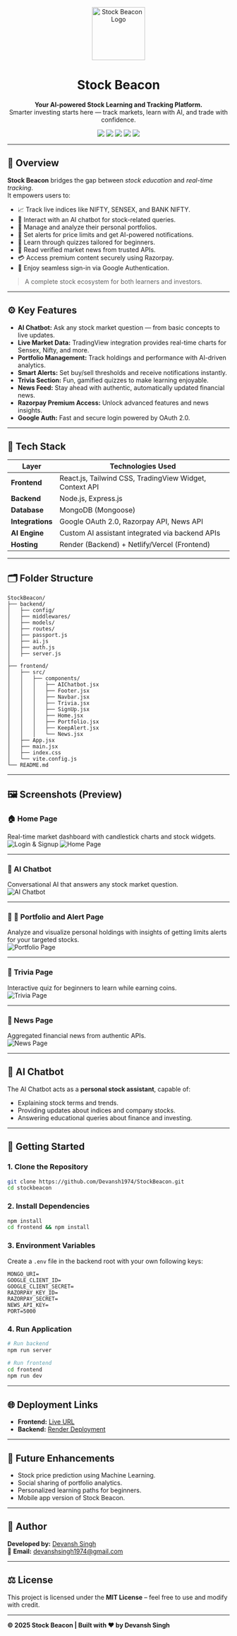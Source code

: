 <p align="center">
  <img src="./frontend/src/assets/stockbeacon-logo.png" alt="Stock Beacon Logo" width="120"/>
</p>

<h1 align="center">Stock Beacon</h1>

<p align="center">
  <b>Your AI-powered Stock Learning and Tracking Platform.</b><br/>
  Smarter investing starts here — track markets, learn with AI, and trade with confidence.
</p>

<p align="center">
  <img src="https://img.shields.io/badge/Stack-MERN-green?style=flat-square"/>
  <img src="https://img.shields.io/badge/AI-Chatbot-blue?style=flat-square"/>
  <img src="https://img.shields.io/badge/Auth-Google-lightgrey?style=flat-square"/>
  <img src="https://img.shields.io/badge/Payments-Razorpay-blue?style=flat-square"/>
  <img src="https://img.shields.io/badge/License-MIT-brightgreen?style=flat-square"/>
</p>

---


## 🌟 Overview

**Stock Beacon** bridges the gap between *stock education* and *real-time tracking*.  
It empowers users to:
- 📈 Track live indices like NIFTY, SENSEX, and BANK NIFTY.
- 🤖 Interact with an AI chatbot for stock-related queries.
- 💼 Manage and analyze their personal portfolios.
- 🔔 Set alerts for price limits and get AI-powered notifications.
- 🧠 Learn through quizzes tailored for beginners.
- 📰 Read verified market news from trusted APIs.
- 💳 Access premium content securely using Razorpay.
- 🔐 Enjoy seamless sign-in via Google Authentication.

> A complete stock ecosystem for both learners and investors.

---

## ⚙️ Key Features

- **AI Chatbot:** Ask any stock market question — from basic concepts to live updates.  
- **Live Market Data:** TradingView integration provides real-time charts for Sensex, Nifty, and more.  
- **Portfolio Management:** Track holdings and performance with AI-driven analytics.  
- **Smart Alerts:** Set buy/sell thresholds and receive notifications instantly.  
- **Trivia Section:** Fun, gamified quizzes to make learning enjoyable.  
- **News Feed:** Stay ahead with authentic, automatically updated financial news.  
- **Razorpay Premium Access:** Unlock advanced features and news insights.  
- **Google Auth:** Fast and secure login powered by OAuth 2.0.

---

## 🧩 Tech Stack

| Layer | Technologies Used |
|-------|--------------------|
| **Frontend** | React.js, Tailwind CSS, TradingView Widget, Context API |
| **Backend** | Node.js, Express.js |
| **Database** | MongoDB (Mongoose) |
| **Integrations** | Google OAuth 2.0, Razorpay API, News API |
| **AI Engine** | Custom AI assistant integrated via backend APIs |
| **Hosting** | Render (Backend) + Netlify/Vercel (Frontend) |

---

## 🗂️ Folder Structure

```
StockBeacon/
├── backend/
│   ├── config/
│   ├── middlewares/
│   ├── models/
│   ├── routes/
│   ├── passport.js
│   ├── ai.js
│   ├── auth.js
│   ├── server.js
│
├── frontend/
│   ├── src/
│   │   ├── components/
│   │   │   ├── AIChatbot.jsx
│   │   │   ├── Footer.jsx
│   │   │   ├── Navbar.jsx
│   │   │   ├── Trivia.jsx
│   │   │   ├── SignUp.jsx
│   │   │   ├── Home.jsx
│   │   │   ├── Portfolio.jsx
│   │   │   ├── KeepAlert.jsx
│   │   │   └── News.jsx
│   ├── App.jsx
│   ├── main.jsx
│   ├── index.css
│   └── vite.config.js
└── README.md
```

---

## 🖼️ Screenshots (Preview)

### 🏠 Home Page  
Real-time market dashboard with candlestick charts and stock widgets. 
![Login & Signup](./frontend/src/assets/home1.png) 
![Home Page](./frontend/src/assets/home.png)

---

### 🤖 AI Chatbot  
Conversational AI that answers any stock market question.  
![AI Chatbot](./frontend/src/assets/chatbot.png)

---

### 💼 🔔 Portfolio and Alert Page  
Analyze and visualize personal holdings with insights of getting limits alerts for your targeted stocks.  
![Portfolio Page](./frontend/src/assets/portfolio.png)


---

### 🧠 Trivia Page  
Interactive quiz for beginners to learn while earning coins.  
![Trivia Page](./frontend/src/assets/trivia.png)

---

### 📰 News Page  
Aggregated financial news from authentic APIs.  
![News Page](./frontend/src/assets/news.png)

---


## 🧠 AI Chatbot

The AI Chatbot acts as a **personal stock assistant**, capable of:
- Explaining stock terms and trends.  
- Providing updates about indices and company stocks.  
- Answering educational queries about finance and investing.

---

## 🚀 Getting Started

### 1. Clone the Repository
```bash
git clone https://github.com/Devansh1974/StockBeacon.git
cd stockbeacon
```

### 2. Install Dependencies
```bash
npm install
cd frontend && npm install
```

### 3. Environment Variables
Create a `.env` file in the backend root with your own following keys:

```env
MONGO_URI=
GOOGLE_CLIENT_ID=
GOOGLE_CLIENT_SECRET=
RAZORPAY_KEY_ID=
RAZORPAY_SECRET=
NEWS_API_KEY=
PORT=5000
```

### 4. Run Application
```bash
# Run backend
npm run server

# Run frontend
cd frontend
npm run dev
```

---

## 🌐 Deployment Links

- **Frontend:** [Live URL](stockbeaconn.netlify.app)  
- **Backend:** [Render Deployment](https://s69-devansh-capstone-stockbeacon.onrender.com/)

---

## 🔮 Future Enhancements

- Stock price prediction using Machine Learning.  
- Social sharing of portfolio analytics.  
- Personalized learning paths for beginners.  
- Mobile app version of Stock Beacon.  

---

## 👤 Author

**Developed by:** [Devansh Singh](https://www.linkedin.com/in/devanshsingh2006/)  
📧 **Email:** [devanshsingh1974@gmail.com](mailto:devanshsingh1974@gmail.com)

---

## ⚖️ License

This project is licensed under the **MIT License** – feel free to use and modify with credit.

---

**© 2025 Stock Beacon | Built with ❤️ by Devansh Singh**
